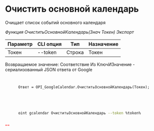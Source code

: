 ﻿---
sidebar_position: 4
---

# Очистить основной календарь
 Очищает список событий основного календаря


*Функция ОчиститьОсновнойКалендарь(Знач Токен) Экспорт*

  | Параметр | CLI опция | Тип | Назначение |
  |-|-|-|-|
  | Токен | --token | Строка | Токен |

  
  Возвращаемое значение:   Соответствие Из КлючИЗначение - сериализованный JSON ответа от Google

```bsl title="Пример кода"
	
      
      Ответ = OPI_GoogleCalendar.ОчиститьОсновнойКалендарь(Токен);
      
    
	
```

```sh title="Пример команды CLI"
    
      oint gcalendar ОчиститьОсновнойКалендарь --token %token%


```


```json title="Результат"

""

```
